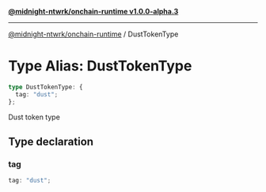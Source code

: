 [**@midnight-ntwrk/onchain-runtime v1.0.0-alpha.3**](../README.md)

***

[@midnight-ntwrk/onchain-runtime](../globals.md) / DustTokenType

# Type Alias: DustTokenType

```ts
type DustTokenType: {
  tag: "dust";
};
```

Dust token type

## Type declaration

### tag

```ts
tag: "dust";
```
